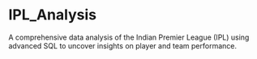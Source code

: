 # IPL_Analysis
A comprehensive data analysis of the Indian Premier League (IPL) using advanced SQL to uncover insights on player and team performance.

